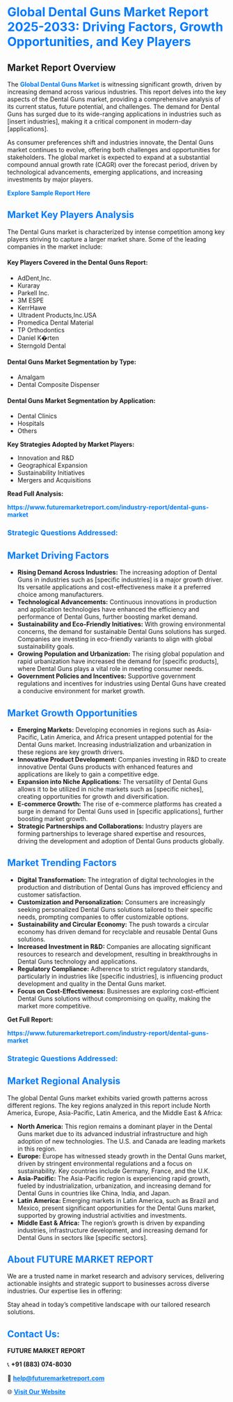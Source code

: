 <h1 style="color: #007BFF;">Global Dental Guns Market Report 2025-2033: Driving Factors, Growth Opportunities, and Key Players</h1>

<section id="overview">
<h2>Market Report Overview</h2>
<p>The <a href="https://www.futuremarketreport.com/industry-report/dental-guns-market" style="color: #007BFF; text-decoration: none;"><strong>Global Dental Guns Market</strong></a> is witnessing significant growth, driven by increasing demand across various industries. This report delves into the key aspects of the Dental Guns market, providing a comprehensive analysis of its current status, future potential, and challenges. The demand for Dental Guns has surged due to its wide-ranging applications in industries such as [insert industries], making it a critical component in modern-day [applications].</p>
<p>As consumer preferences shift and industries innovate, the Dental Guns market continues to evolve, offering both challenges and opportunities for stakeholders. The global market is expected to expand at a substantial compound annual growth rate (CAGR) over the forecast period, driven by technological advancements, emerging applications, and increasing investments by major players.</p>
</section>

<section id="overview">
<p><a href="https://www.futuremarketreport.com/request-sample/reportId=56593" style="color: #007BFF; text-decoration: none;"><strong>Explore Sample Report Here</strong></a></p>
</section>

<section id="key-players">
<h2 style="color: #007BFF;">Market Key Players Analysis</h2>
<p>The Dental Guns market is characterized by intense competition among key players striving to capture a larger market share. Some of the leading companies in the market include:</p>
<h4>Key Players Covered in the Dental Guns Report:</h4>
<ul><li>AdDent,Inc.</li><li>Kuraray</li><li>Parkell Inc.</li><li>3M ESPE</li><li>KerrHawe</li><li>Ultradent Products,Inc.USA</li><li>Promedica Dental Material</li><li>TP Orthodontics</li><li>Daniel K�rten</li><li>Sterngold Dental</li></ul>
<h4>Dental Guns Market Segmentation by Type:</h4>
<ul><li>Amalgam</li><li>Dental Composite Dispenser</li></ul>

<h4>Dental Guns Market Segmentation by Application:</h4>
<ul><li>Dental Clinics</li><li>Hospitals</li><li>Others</li></ul>
<p><strong>Key Strategies Adopted by Market Players:</strong></p>
<ul>
<li>Innovation and R&D</li>
<li>Geographical Expansion</li>
<li>Sustainability Initiatives</li>
<li>Mergers and Acquisitions</li>
</ul>
</section>

<section>
<p><strong>Read Full Analysis: </strong></p><a href="https://www.futuremarketreport.com/industry-report/dental-guns-market" style="color: #007BFF; text-decoration: none;"><strong>https://www.futuremarketreport.com/industry-report/dental-guns-market</strong></a>
<h3 style="color: #007BFF;">Strategic Questions Addressed:</h3>
</section>

<section id="driving-factors">
<h2 style="color: #007BFF;">Market Driving Factors</h2>
<ul>
<li><strong>Rising Demand Across Industries:</strong> The increasing adoption of Dental Guns in industries such as [specific industries] is a major growth driver. Its versatile applications and cost-effectiveness make it a preferred choice among manufacturers.</li>
<li><strong>Technological Advancements:</strong> Continuous innovations in production and application technologies have enhanced the efficiency and performance of Dental Guns, further boosting market demand.</li>
<li><strong>Sustainability and Eco-Friendly Initiatives:</strong> With growing environmental concerns, the demand for sustainable Dental Guns solutions has surged. Companies are investing in eco-friendly variants to align with global sustainability goals.</li>
<li><strong>Growing Population and Urbanization:</strong> The rising global population and rapid urbanization have increased the demand for [specific products], where Dental Guns plays a vital role in meeting consumer needs.</li>
<li><strong>Government Policies and Incentives:</strong> Supportive government regulations and incentives for industries using Dental Guns have created a conducive environment for market growth.</li>
</ul>
</section>

<section id="growth-opportunities">
<h2 style="color: #007BFF;">Market Growth Opportunities</h2>
<ul>
<li><strong>Emerging Markets:</strong> Developing economies in regions such as Asia-Pacific, Latin America, and Africa present untapped potential for the Dental Guns market. Increasing industrialization and urbanization in these regions are key growth drivers.</li>
<li><strong>Innovative Product Development:</strong> Companies investing in R&D to create innovative Dental Guns products with enhanced features and applications are likely to gain a competitive edge.</li>
<li><strong>Expansion into Niche Applications:</strong> The versatility of Dental Guns allows it to be utilized in niche markets such as [specific niches], creating opportunities for growth and diversification.</li>
<li><strong>E-commerce Growth:</strong> The rise of e-commerce platforms has created a surge in demand for Dental Guns used in [specific applications], further boosting market growth.</li>
<li><strong>Strategic Partnerships and Collaborations:</strong> Industry players are forming partnerships to leverage shared expertise and resources, driving the development and adoption of Dental Guns products globally.</li>
</ul>
</section>

<section id="trending-factors">
<h2 style="color: #007BFF;">Market Trending Factors</h2>
<ul>
<li><strong>Digital Transformation:</strong> The integration of digital technologies in the production and distribution of Dental Guns has improved efficiency and customer satisfaction.</li>
<li><strong>Customization and Personalization:</strong> Consumers are increasingly seeking personalized Dental Guns solutions tailored to their specific needs, prompting companies to offer customizable options.</li>
<li><strong>Sustainability and Circular Economy:</strong> The push towards a circular economy has driven demand for recyclable and reusable Dental Guns solutions.</li>
<li><strong>Increased Investment in R&D:</strong> Companies are allocating significant resources to research and development, resulting in breakthroughs in Dental Guns technology and applications.</li>
<li><strong>Regulatory Compliance:</strong> Adherence to strict regulatory standards, particularly in industries like [specific industries], is influencing product development and quality in the Dental Guns market.</li>
<li><strong>Focus on Cost-Effectiveness:</strong> Businesses are exploring cost-efficient Dental Guns solutions without compromising on quality, making the market more competitive.</li>
</ul>
</section>

<section>
<p><strong>Get Full Report: </strong></p><a href="https://www.futuremarketreport.com/industry-report/dental-guns-market" style="color: #007BFF; text-decoration: none;"><strong>https://www.futuremarketreport.com/industry-report/dental-guns-market</strong></a>
<h3 style="color: #007BFF;">Strategic Questions Addressed:</h3>
</section>


<section id="regional-analysis">
<h2 style="color: #007BFF;">Market Regional Analysis</h2>
<p>The global Dental Guns market exhibits varied growth patterns across different regions. The key regions analyzed in this report include North America, Europe, Asia-Pacific, Latin America, and the Middle East & Africa:</p>
<ul>
<li><strong>North America:</strong> This region remains a dominant player in the Dental Guns market due to its advanced industrial infrastructure and high adoption of new technologies. The U.S. and Canada are leading markets in this region.</li>
<li><strong>Europe:</strong> Europe has witnessed steady growth in the Dental Guns market, driven by stringent environmental regulations and a focus on sustainability. Key countries include Germany, France, and the U.K.</li>
<li><strong>Asia-Pacific:</strong> The Asia-Pacific region is experiencing rapid growth, fueled by industrialization, urbanization, and increasing demand for Dental Guns in countries like China, India, and Japan.</li>
<li><strong>Latin America:</strong> Emerging markets in Latin America, such as Brazil and Mexico, present significant opportunities for the Dental Guns market, supported by growing industrial activities and investments.</li>
<li><strong>Middle East & Africa:</strong> The region’s growth is driven by expanding industries, infrastructure development, and increasing demand for Dental Guns in sectors like [specific sectors].</li>
</ul>
</section>

<footer>
<h2 style="color: #007BFF;">About FUTURE MARKET REPORT</h2>
<p>We are a trusted name in market research and advisory services, delivering actionable insights and strategic support to businesses across diverse industries. Our expertise lies in offering:</p>

<p>Stay ahead in today’s competitive landscape with our tailored research solutions.</p>

<h2 style="color: #007BFF;">Contact Us:</h2>
<p><strong>FUTURE MARKET REPORT</strong></p>
<p>📞 <strong>+91 (883) 074-8030</strong></p>
<p>📧 <strong><a href="mailto:help@futuremarketreport.com" style="color: #007BFF;">help@futuremarketreport.com</a></strong></p>
<p>🌐 <strong><a href="https://www.futuremarketreport.com/" style="color: #007BFF;">Visit Our Website</a></strong></p>
</footer>